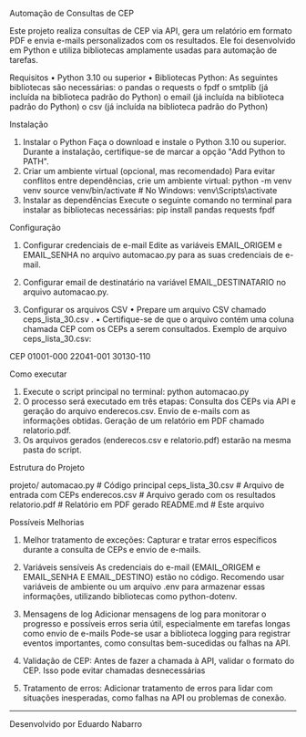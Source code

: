 Automação de Consultas de CEP

Este projeto realiza consultas de CEP via API, gera um relatório em formato PDF e envia e-mails personalizados com os resultados. Ele foi desenvolvido em Python e utiliza bibliotecas amplamente usadas para automação de tarefas.

Requisitos
•	Python 3.10 ou superior
•	Bibliotecas Python: As seguintes bibliotecas são necessárias: 
o	pandas
o	requests
o	fpdf
o	smtplib (já incluída na biblioteca padrão do Python)
o	email (já incluída na biblioteca padrão do Python)
o	csv (já incluída na biblioteca padrão do Python)

Instalação

1. Instalar o Python
Faça o download e instale o Python 3.10 ou superior.
Durante a instalação, certifique-se de marcar a opção "Add Python to PATH".
2. Criar um ambiente virtual (opcional, mas recomendado)
Para evitar conflitos entre dependências, crie um ambiente virtual:
python -m venv venv
source venv/bin/activate  # No Windows: venv\Scripts\activate
3. Instalar as dependências
Execute o seguinte comando no terminal para instalar as bibliotecas necessárias:
pip install pandas requests fpdf

Configuração

1. Configurar credenciais de e-mail
Edite as variáveis EMAIL_ORIGEM e EMAIL_SENHA no arquivo automacao.py para as suas credenciais de e-mail.

2. Configurar email de destinatário na variável EMAIL_DESTINATARIO no arquivo automacao.py.

3. Configurar os arquivos CSV
•	Prepare um arquivo CSV chamado ceps_lista_30.csv .
•	Certifique-se de que o arquivo contém uma coluna chamada CEP com os CEPs a serem consultados.
Exemplo de arquivo ceps_lista_30.csv:

CEP
01001-000
22041-001
30130-110

Como executar

1.	Execute o script principal no terminal:
python automacao.py
2.	O processo será executado em três etapas:
	Consulta dos CEPs via API e geração do arquivo enderecos.csv.
    Envio de e-mails com as informações obtidas.
	Geração de um relatório em PDF chamado relatorio.pdf.
3.	Os arquivos gerados (enderecos.csv e relatorio.pdf) estarão na mesma pasta do script.


Estrutura do Projeto

projeto/
	automacao.py  # Código principal
	ceps_lista_30.csv  # Arquivo de entrada com CEPs
	enderecos.csv  # Arquivo gerado com os resultados
	relatorio.pdf  # Relatório em PDF gerado
	README.md  # Este arquivo


Possíveis Melhorias

1.   Melhor tratamento de exceções: 
     Capturar e tratar erros específicos durante a consulta de CEPs e envio de e-mails.

2.   Variáveis sensíveis
     As credenciais do e-mail (EMAIL_ORIGEM e EMAIL_SENHA E EMAIL_DESTINO) estão no código. Recomendo usar variáveis de ambiente ou um arquivo .env para armazenar essas informações, utilizando bibliotecas como python-dotenv.

3.  Mensagens de log
    Adicionar mensagens de log para monitorar o progresso e possíveis erros seria útil, especialmente em tarefas longas como envio de e-mails
    Pode-se usar a biblioteca logging para registrar eventos importantes, como consultas bem-sucedidas ou falhas na API.

4.  Validação de CEP: 
    Antes de fazer a chamada à API, validar o formato do CEP. Isso pode evitar chamadas desnecessárias

5.  Tratamento de erros:
    Adicionar tratamento de erros para lidar com situações inesperadas, como falhas na API ou problemas de conexão.

________________________________________
Desenvolvido por Eduardo Nabarro
 

